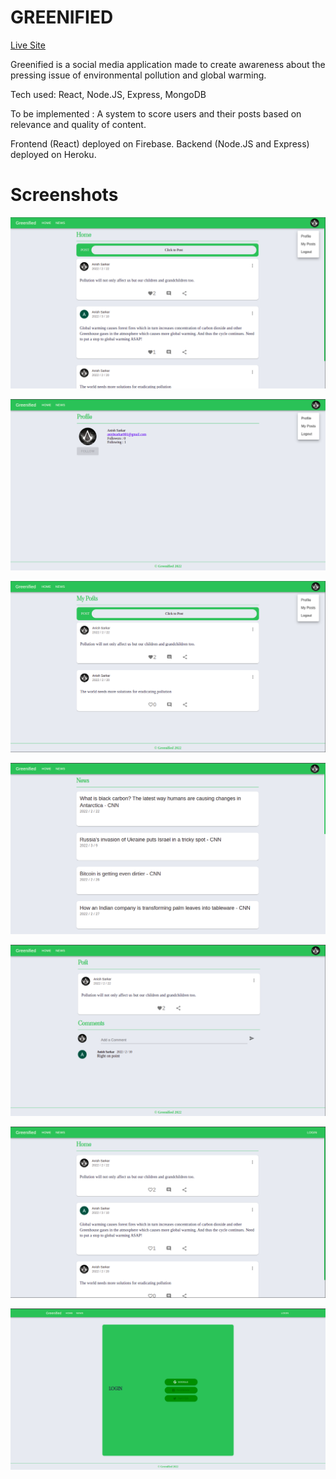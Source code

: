 # GREENIFIED

[Live Site](https://greenified-bd05c.web.app/)

Greenified is a social media application made to create awareness about the pressing issue of environmental pollution and global warming.

Tech used: React, Node.JS, Express, MongoDB

To be implemented : A system to score users and their posts based on relevance and quality of content.

Frontend (React) deployed on Firebase.
Backend (Node.JS and Express) deployed on Heroku.

# Screenshots
![view posts](./images/image1.png)

![profile](./images/image2.png)

![my posts](./images/image3.png)

![news](./images/image4.png)

![post details](./images/image5.png)

![view posts without login](./images/image6.png)

![login page](./images/image7.png)